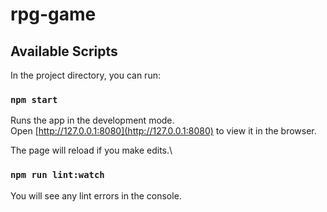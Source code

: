 # rpg-game

## Available Scripts

In the project directory, you can run:

### `npm start`

Runs the app in the development mode.\
Open [http://127.0.0.1:8080](http://127.0.0.1:8080) to view it in the browser.

The page will reload if you make edits.\

### `npm run lint:watch`

You will see any lint errors in the console.
